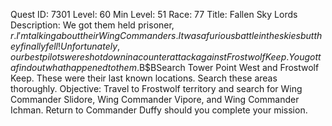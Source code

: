 Quest ID: 7301
Level: 60
Min Level: 51
Race: 77
Title: Fallen Sky Lords
Description: We got them held prisoner, $r. I'm talking about their Wing Commanders. It was a furious battle in the skies but they finally fell! Unfortunately, our best pilots were shot down in a counterattack against Frostwolf Keep. You gotta find out what happened to them.$B$BSearch Tower Point West and Frostwolf Keep. These were their last known locations. Search these areas thoroughly.
Objective: Travel to Frostwolf territory and search for Wing Commander Slidore, Wing Commander Vipore, and Wing Commander Ichman. Return to Commander Duffy should you complete your mission.
